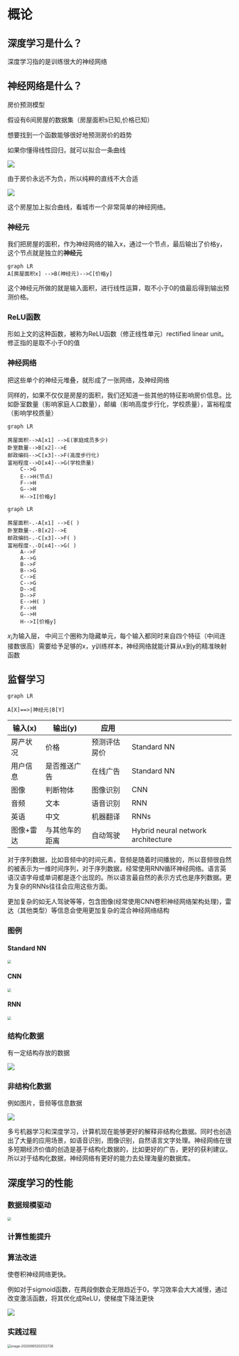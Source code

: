 # 概论

## 深度学习是什么？

深度学习指的是训练很大的神经网络

## 神经网络是什么？

房价预测模型

假设有6间房屋的数据集（房屋面积s已知,价格已知）

想要找到一个函数能够很好地预测房价的趋势 

如果你懂得线性回归，就可以拟合一条曲线

![](img/image-20200805191119034.png)

由于房价永远不为负，所以纯粹的直线不大合适

![](img/image-20200805191715321.png)

这个房屋加上拟合曲线，看城市一个非常简单的神经网络。

### 神经元

我们把房屋的面积，作为神经网络的输入x，通过一个节点，最后输出了价格y，这个节点就是独立的**神经元**

```mermaid
graph LR
A[房屋面积x] -->B(神经元)-->C[价格y]

```

这个神经元所做的就是输入面积，进行线性运算，取不小于0的值最后得到输出预测价格。

### ReLU函数

形如上文的这种函数，被称为ReLU函数（修正线性单元）rectified linear unit。修正指的是取不小于0的值

### 神经网络

把这些单个的神经元堆叠，就形成了一张网络，及神经网络

同样的，如果不仅仅是房屋的面积，我们还知道一些其他的特征影响房价信息。比如卧室数量（影响家庭人口数量），邮编（影响高度步行化，学校质量），富裕程度（影响学校质量）

```mermaid
graph LR

房屋面积-->A[x1] -->E(家庭成员多少)
卧室数量-->B[x2]-->E
邮政编码-->C[x3]-->F(高度步行化)
富裕程度-->D[x4]-->G(学校质量)
	C-->G
	E-->H(节点)
	F-->H
	G-->H
	H-->I[价格y]

```

```mermaid
graph LR

房屋面积-.-A[x1] -->E( )
卧室数量-.-B[x2]-->E
邮政编码-.-C[x3]-->F( )
富裕程度-.-D[x4]-->G( )
	A-->F
	A-->G
	B-->F
	B-->G
	C-->E
	C-->G
	D-->E
	D-->F
	E-->H( )
	F-->H
	G-->H
	H-->I[价格y]

```

$x_i$为输入层， 中间三个圈称为隐藏单元，每个输入都同时来自四个特征（中间连接数很高）需要给予足够的x，y训练样本，神经网络就能计算从x到y的精准映射函数

## 监督学习

```mermaid
graph LR

A[X]==>|神经元|B[Y]

```

| 输入(x)   | 输出(y)        | 应用         |                                    |
| --------- | -------------- | ------------ | ---------------------------------- |
| 房产状况  | 价格           | 预测评估房价 | Standard NN                        |
| 用户信息  | 是否推送广告   | 在线广告     | Standard NN                        |
| 图像      | 判断物体       | 图像识别     | CNN                                |
| 音频      | 文本           | 语音识别     | RNN                                |
| 英语      | 中文           | 机器翻译     | RNNs                               |
| 图像+雷达 | 与其他车的距离 | 自动驾驶     | Hybrid neural network architecture |

对于序列数据，比如音频中的时间元素，音频是随着时间播放的，所以音频很自然的被表示为一维时间序列，对于序列数据，经常使用RNN循环神经网络。语言英语汉语字母或单词都是逐个出现的。所以语言最自然的表示方式也是序列数据。更为复杂的RNNs往往会应用这些方面。

更加复杂的如无人驾驶等等，包含图像(经常使用CNN卷积神经网络架构处理)，雷达（其他类型）等信息会使用更加复杂的混合神经网络结构

### 图例

#### Standard NN

<img src="img/image-20200805193759614.png" style="zoom:50%;" />

#### CNN

<img src="img/image-20200805193812718.png" style="zoom:50%;" />

#### RNN

<img src="img/image-20200805193826014.png" style="zoom:50%;" />

### 结构化数据

有一定结构存放的数据

![](img/image-20200805194009905.png)

### 非结构化数据

例如图片，音频等信息数据

![](img/image-20200805194027429.png)

多亏机器学习和深度学习，计算机现在能够更好的解释非结构化数据。同时也创造出了大量的应用场景，如语音识别，图像识别，自然语言文字处理。神经网络在很多短期经济价值的创造是基于结构化数据的，比如更好的广告，更好的获利建议。所以对于结构化数据，神经网络有更好的能力去处理海量的数据库。

## 深度学习的性能

### 数据规模驱动

<img src="img/image-20200805201335275.png" style="zoom:50%;" />

### 计算性能提升

### 算法改进

使卷积神经网络更快。

例如对于sigmoid函数，在两段倒数会无限趋近于0，学习效率会大大减慢，通过改变激活函数，将其优化成ReLU，使梯度下降法更快

![](img/image-20200805201828180.png)

### 实践过程

<img src="img/image-20200805202132726.png" alt="image-20200805202132726" style="zoom:50%;" />